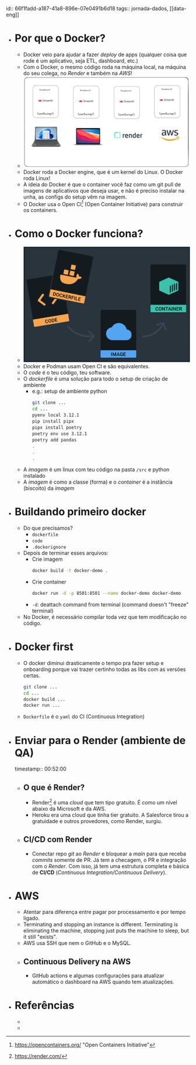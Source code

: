 id:: 66f1fadd-a187-41a8-896e-07e0491b6d18
tags:: jornada-dados, [[data-eng]]

- # Por que o Docker?
	- Docker veio para ajudar a fazer *deploy* de apps (qualquer coisa que rode é um aplicativo, seja ETL, dashboard, etc.)
	- Com o Docker, o mesmo código roda na máquina local, na máquina do seu colega, no *Render* e também na *AWS*!
	- ![image.png](../assets/image_1727735514393_0.png)
	- Docker roda a Docker engine, que é um kernel do Linux. O Docker roda Linux!
	- A ideia do Docker é que o container você faz como um git pull de imagens de aplicativos que deseja usar, e não é preciso instalar na unha, as configs do setup vêm na imagem.
	- O Docker usa o Open CI[^1] (Open Container Initiative) para construir os containers.
- # Como o Docker funciona?
	- ![image.png](../assets/image_1721401727142_0.png)
	- Docker e Podman usam Open CI e são equivalentes.
	- O *code* é o teu código, teu software.
	- O *dockerfile* é uma solução para todo o setup de criação de ambiente
		- e.g.: setup de ambiente python
		  ```bash
		  git clone ...
		  cd ...
		  pyenv local 3.12.1
		  pip install pipx
		  pipx install poetry
		  poetry env use 3.12.1
		  poetry add pandas
		  .
		  .
		  .
		  ```
	- A *imagem* é um linux com teu código na pasta `/src` e python instalado
	- A *imagem* é como a classe (forma) e o *container* é a instância (biscoito) da *imagem*
- # Buildando primeiro docker
	- Do que precisamos?
		- `dockerfile`
		- `code`
		- `.dockerignore`
	- Depois de terminar esses arquivos:
		- Crie imagem
		  ```bash
		  docker build -t docker-demo .
		  ```
		- Crie container
		  ```bash
		  docker run -d -p 8501:8501 --name docker-demo docker-demo
		  ```
		- `-d`: deattach command from terminal (command doesn't "freeze" terminal)
	- No Docker, é necessário compilar toda vez que tem modificação no código.
- # Docker first
	- O docker diminui drasticamente o tempo pra fazer setup e onboarding porque vai trazer certinho todas as libs com as versões certas.
	  ```bash
	  git clone ...
	  cd ...
	  docker build ...
	  docker run ...
	  ```
	- `Dockerfile` é o `yaml` do CI (Continuous Integration)
- # Enviar para o Render (ambiente de QA)
  timestamp:: 00:52:00
	- ## O que é Render?
		- Render[^2] é uma *cloud* que tem tipo gratuito. É como um nível abaixo da Microsoft e da AWS.
		- Heroku era uma cloud que tinha tier gratuito. A Salesforce tirou a gratuidade e outros provedores, como Render, surgiu.
	- ## CI/CD com Render
		- Conectar repo *git* ao *Render* e bloquear a *main* para que receba *commits* somente de PR. Já tem a checagem, o PR e integração com o *Render*. Com isso, já tem uma estrutura completa e básica de **CI/CD** (*Continuous Integration/Continuous Delivery*).
- # AWS
	- Atentar para diferença entre pagar por processamento e por tempo ligado.
	- Terminating and stopping an instance is different. Terminating is eliminating the machine, stopping just puts the machine to sleep, but it still "exists".
	- AWS usa SSH que nem o GitHub e o MySQL.
	- ## Continuous Delivery na AWS
		- GitHub actions e algumas configurações para atualizar automático o dashboard na AWS quando tem atualizações.
- # Referências
	- [^1]: https://opencontainers.org/ "Open Containers Initiative"
	- [^2]: https://render.com/